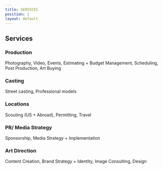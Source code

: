 ```yaml
---
title: SERVICES
position: 1
layout: default
---
```


## Services

### Production

Photography, Video, Events, Estimating \+ Budget Management, Scheduling, Post Production, Art Buying

### Casting

Street casting, Professional models

### Locations
Scouting (US \+ Abroad), Permitting, Travel

### PR/ Media Strategy

Sponsorship, Media Strategy \+ Implementation

### Art Direction

Content Creation, Brand Strategy + Identity, Image Consulting, Design
